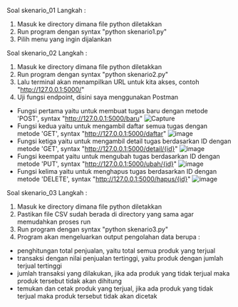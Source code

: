 Soal skenario_01
Langkah :
1. Masuk ke directory dimana file python diletakkan
2. Run program dengan syntax "python skenario1.py"
3. Pilih menu yang ingin dijalankan

Soal skenario_02
Langkah :
1. Masuk ke directory dimana file python diletakkan
2. Run program dengan syntax "python skenario2.py"
3. Lalu terminal akan menampilkan URL untuk kita akses, contoh "http://127.0.0.1:5000/"
4. Uji fungsi endpoint, disini saya menggunakan Postman
  - Fungsi pertama yaitu untuk membuat tugas baru dengan metode 'POST', syntax "http://127.0.0.1:5000/baru"
![Capture](https://github.com/46-45/digireg-be/assets/90466465/c1116844-f112-4efd-b141-b4186e42c267)
  - Fungsi kedua yaitu untuk mengambil daftar semua tugas dengan metode 'GET', syntax "http://127.0.0.1:5000/daftar"
![image](https://github.com/46-45/digireg-be/assets/90466465/620998eb-8245-4981-ba4f-4e1e02987786)
  - Fungsi ketiga yaitu untuk mengambil detail tugas berdasarkan ID dengan metode 'GET', syntax "http://127.0.0.1:5000/detail/{id}"
![image](https://github.com/46-45/digireg-be/assets/90466465/8e58c01b-1923-4403-bce4-730380d29c96)
  - Fungsi keempat yaitu untuk mengubah tugas berdasarkan ID dengan metode 'PUT', syntax "http://127.0.0.1:5000/ubah/{id}"
![image](https://github.com/46-45/digireg-be/assets/90466465/a68b221f-4e37-4d73-914a-016aafe8d384)
  - Fungsi kelima yaitu untuk menghapus tugas berdasarkan ID dengan metode 'DELETE', syntax "http://127.0.0.1:5000/hapus/{id}"
![image](https://github.com/46-45/digireg-be/assets/90466465/21bb3164-b5ad-4923-a4db-9267f9e1e3e0)

Soal skenario_03
Langkah :
1. Masuk ke directory dimana file python diletakkan
2. Pastikan file CSV sudah berada di directory yang sama agar memudahkan proses run
3. Run program dengan syntax "python skenario3.py"
4. Program akan mengeluarkan output pengolahan data berupa :
- penghitungan total penjualan, yaitu total semua produk yang terjual
- transaksi dengan nilai penjualan tertinggi, yaitu produk dengan jumlah terjual tertinggi
- jumlah transaksi yang dilakukan, jika ada produk yang tidak terjual maka produk tersebut tidak akan dihitung
- temukan dan cetak produk yang terjual, jika ada produk yang tidak terjual maka produk tersebut tidak akan dicetak
